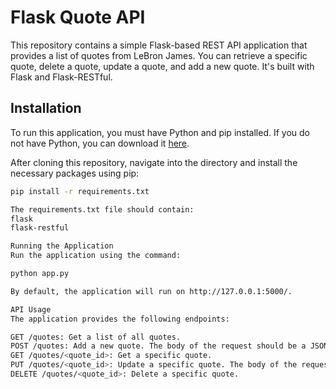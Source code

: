 # Flask Quote API

This repository contains a simple Flask-based REST API application that provides a list of quotes from LeBron James. You can retrieve a specific quote, delete a quote, update a quote, and add a new quote. It's built with Flask and Flask-RESTful.

## Installation

To run this application, you must have Python and pip installed. If you do not have Python, you can download it [here](https://www.python.org/downloads/).

After cloning this repository, navigate into the directory and install the necessary packages using pip:

```bash
pip install -r requirements.txt

The requirements.txt file should contain:
flask
flask-restful

Running the Application
Run the application using the command:

python app.py

By default, the application will run on http://127.0.0.1:5000/.

API Usage
The application provides the following endpoints:

GET /quotes: Get a list of all quotes.
POST /quotes: Add a new quote. The body of the request should be a JSON object with a 'quote' field.
GET /quotes/<quote_id>: Get a specific quote.
PUT /quotes/<quote_id>: Update a specific quote. The body of the request should be a JSON object with a 'quote' field.
DELETE /quotes/<quote_id>: Delete a specific quote.

